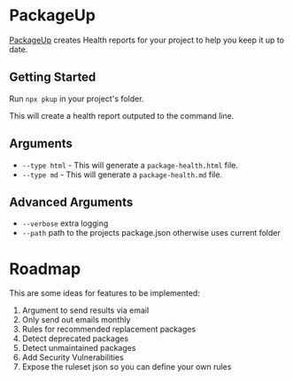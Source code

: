 # PackageUp

[PackageUp](https://packageup.io) creates Health reports for your project to help you keep it up to date.

## Getting Started
Run `npx pkup` in your project's folder.

This will create a health report outputed to the command line.

## Arguments
- `--type html` - This will generate a `package-health.html` file.
- `--type md` - This will generate a `package-health.md` file.

## Advanced Arguments
- `--verbose` extra logging
- `--path` path to the projects package.json otherwise uses current folder

# Roadmap
This are some ideas for features to be implemented:
1. Argument to send results via email
1. Only send out emails monthly
1. Rules for recommended replacement packages
1. Detect deprecated packages
1. Detect unmaintained packages
1. Add Security Vulnerabilities
1. Expose the ruleset json so you can define your own rules

